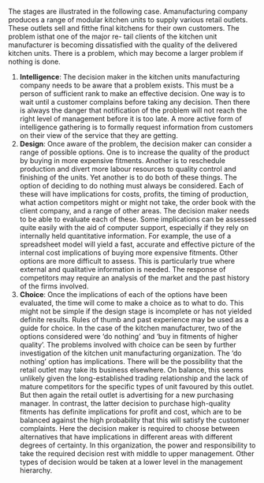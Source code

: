 The stages are illustrated in the following case. Amanufacturing company produces a range of modular kitchen units to supply various retail outlets. These outlets sell and fitthe final kitchens for their own customers. The problem isthat one of the major re- tail clients of the kitchen unit manufacturer is becoming dissatisfied with the quality of the delivered kitchen units. There is a problem, which may become a larger problem if nothing is done.
1. **Intelligence**: The decision maker in the kitchen units manufacturing company needs to be aware that a problem exists. This must be a person of sufficient rank to make an effective decision. One way is to wait until a customer complains before taking any decision. Then there is always the danger that notification of the problem will not reach the right level of management before it is too late. A more active form of intelligence gathering is to formally request information from customers on their view of the service that they are getting.
2. **Design**: Once aware of the problem, the decision maker can consider a range of possible options. One is to increase the quality of the product by buying in more expensive fitments. Another is to reschedule production and divert more labour resources to quality control and finishing of the units. Yet another is to do both of these things. The option of deciding to do nothing must always be considered. Each of these will have implications for costs, profits, the timing of production, what action competitors might or might not take, the order book with the client company, and a range of other areas. The decision maker needs to be able to evaluate each of these. Some implications can be assessed quite easily with the aid of computer support, especially if they rely on internally held quantitative information. For example, the use of a spreadsheet model will yield a fast, accurate and effective picture of the internal cost implications of buying more expensive fitments. Other options are more difficult to assess. This is particularly true where external and qualitative information is needed. The response of competitors may require an analysis of the market and the past history of the firms involved.
3. **Choice**: Once the implications of each of the options have been evaluated, the time will come to make a choice as to what to do. This might not be simple if the design stage is incomplete or has not yielded definite results. Rules of thumb and past experience may be used as a guide for choice. In the case of the kitchen manufacturer, two of the options considered were ‘do nothing’ and ‘buy in fitments of higher quality’. The problems involved with choice can be seen by further investigation of the kitchen unit manufacturing organization. The ‘do nothing’ option has implications. There will be the possibility that the retail outlet may take its business elsewhere. On balance, this seems unlikely given the long-established trading relationship and the lack of mature competitors for the specific types of unit favoured by this outlet. But then again the retail outlet is advertising for a new purchasing manager. In contrast, the latter decision to purchase high-quality fitments has definite implications for profit and cost, which are to be balanced against the high probability that this will satisfy the customer complaints. Here the decision maker is required to choose between alternatives that have implications in different areas with different degrees of certainty.
In this organization, the power and responsibility to take the required decision rest with middle to upper management. Other types of decision would be taken at a lower level in the management hierarchy.
